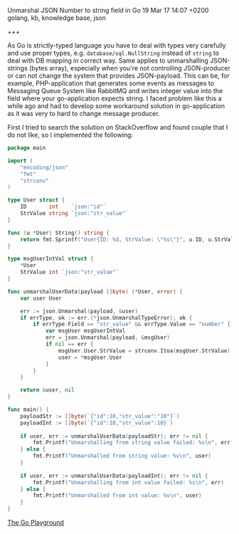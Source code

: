 Unmarshal JSON Number to string field in Go
19 Mar 17 14:07 +0200
golang, kb, knowledge base, json

+++

As Go is strictly-typed language you have to deal with types very carefully and use proper types, e.g. `database/sql.NullString` instead of `string` to deal with DB mapping in correct way. Same applies to unmarshalling JSON-strings (bytes array), especially when you're not controlling JSON-producer or can not change the system that provides JSON-payload. This can be, for example, PHP-application that generates some events as messages to Messaging Queue System like RabbitMQ and writes integer value into the field where your go-application expects string. I faced problem like this a while ago and had to develop some workaround solution in go-application as it was very to hard to change message producer.

First I tried to search the solution on StackOverflow and found couple that I do not like, so I implemented the following:

```go
package main

import (
	"encoding/json"
	"fmt"
	"strconv"
)

type User struct {
	ID       int    `json:"id"`
	StrValue string `json:"str_value"`
}

func (u *User) String() string {
	return fmt.Sprintf("User{ID: %d, StrValue: \"%s\"}", u.ID, u.StrValue)
}

type msgUserIntVal struct {
	*User
	StrValue int `json:"str_value"`
}

func unmarshalUserData(payload []byte) (*User, error) {
	var user User

	err := json.Unmarshal(payload, &user)
	if errType, ok := err.(*json.UnmarshalTypeError); ok {
		if errType.Field == "str_value" && errType.Value == "number" {
			var msgUser msgUserIntVal
			err = json.Unmarshal(payload, &msgUser)
			if nil == err {
				msgUser.User.StrValue = strconv.Itoa(msgUser.StrValue)
				user = *msgUser.User
			}
		}
	}

	return &user, nil
}

func main() {
	payloadStr := []byte(`{"id":10,"str_value":"10"}`)
	payloadInt := []byte(`{"id":10,"str_value":10}`)
	
	if user, err := unmarshalUserData(payloadStr); err != nil {
		fmt.Printf("Unmarshalling from string value failed: %s\n", err)
	} else {
		fmt.Printf("Unmarshalled from string value: %v\n", user)
	}
	
	if user, err := unmarshalUserData(payloadInt); err != nil {
		fmt.Printf("Unmarshalling from int value failed: %s\n", err)
	} else {
		fmt.Printf("Unmarshalled from int value: %v\n", user)
	}
}
```

[The Go Playground](https://play.golang.org/p/UF13xtcOTa)
